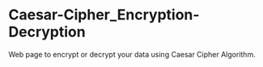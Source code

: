 # Caesar-Cipher_Encryption-Decryption
Web page to encrypt or decrypt your data using Caesar Cipher  Algorithm.
